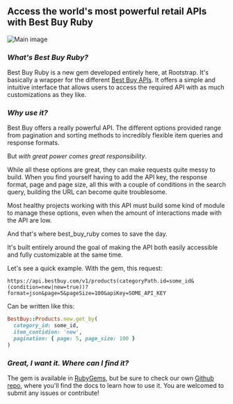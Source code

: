 ## Access the world's most powerful retail APIs with Best Buy Ruby

![Main image](images/blue_led_connection.jpg)

### _What's Best Buy Ruby?_

Best Buy Ruby is a new gem developed entirely here, at Rootstrap. It's basically a wrapper for the different [Best Buy APIs](https://bestbuyapis.github.io/api-documentation/). It offers a simple and intuitive interface that allows users to access the required API with as much customizations as they like.

### _Why use it?_

Best Buy offers a really powerful API. The different options provided range from pagination and sorting methods to incredibly flexible item queries and response formats.

But _with great power comes great responsibility_.

While all these options are great, they can make requests quite messy to build. When you find yourself having to add the API key, the response format, page and page size, all this with a couple of conditions in the search query, building the URL can become quite troublesome.

Most healthy projects working with this API must build some kind of module to manage these options, even when the amount of interactions made with the API are low.

And that's where best_buy_ruby comes to save the day.

It's built entirely around the goal of making the API both easily accessible and fully customizable at the same time.

Let's see a quick example. With the gem, this request:

```
https://api.bestbuy.com/v1/products(categoryPath.id=some_id&(condition=new|new=true))?format=json&page=5&pageSize=100&apiKey=SOME_API_KEY
```

Can be written like this:

```ruby
BestBuy::Products.new.get_by(
  category_id: some_id,
  item_contidion: 'new',
  pagination: { page: 5, page_size: 100 }
)
```

### _Great, I want it. Where can I find it?_

The gem is available in [RubyGems](https://rubygems.org/gems/best_buy_ruby), but be sure to check our own [Github repo](https://github.com/rootstrap/best_buy_ruby), where you'll find the docs to learn how to use it. You are welcomed to submit any issues or contribute!
